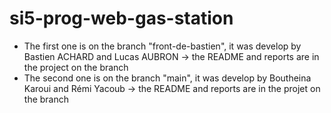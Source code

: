 # si5-prog-web-gas-station

- The first one is on the branch "front-de-bastien", it was develop by Bastien ACHARD and Lucas AUBRON -> the README and reports are in the project on the branch
- The second one is on the branch "main", it was develop by Boutheina Karoui and Rémi Yacoub -> the README and reports are in the projet on the branch
